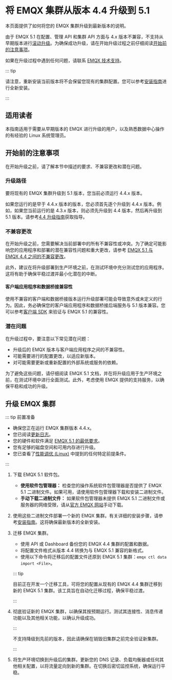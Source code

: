 # 将 EMQX 集群从版本 4.4 升级到 5.1

本页面提供了如何将您的 EMQX 集群升级到最新版本的说明。

由于 EMQX 5.1 在配置、管理 API 和集群 API 方面与 4.x 版本不兼容，不支持从早期版本进行[滚动升级](./rolling-upgrades.md)。为确保成功升级，请在开始升级过程之前仔细阅读[开始前的注意事项](#开始前的注意事项)。

如果在升级过程中遇到任何问题，请联系 [EMQX 技术支持](https://www.emqx.com/zh/support)。

::: tip

请注意，重新安装当前版本将不会保留您现有的集群配置。您可以参考[安装指南](./install.md)进行全新安装。

:::

## 适用读者

本指南适用于需要从早期版本的 EMQX 进行升级的用户，以及熟悉数据中心操作的有经验的 Linux 系统管理员。

## 开始前的注意事项

在开始升级之前，请了解本节中描述的要求、不兼容更改和潜在问题。

### 升级路径

要将现有的 EMQX 集群升级到 5.1 版本，您当前必须运行 4.4.x 版本。

如果您运行的是早于 4.4.x 版本的版本，您必须首先逐个升级到 4.4.x 版本。例如，如果您当前运行的是 4.3.x 版本，则必须先升级到 4.4 版本，然后再升级到 5.1 版本。请参考[4.4 升级指南](https://docs.emqx.com/zh/enterprise/v4.4/changes/upgrade-4.4.html#data-and-config-backup)获取指导。

### 不兼容更改

在开始升级之前，您需要解决当前部署中的所有不兼容性或冲突。为了确定可能影响您的应用程序和部署的潜在兼容性问题和重大更改，请参考 [EMQX 5.1 与 EMQX 4.4 之间的不兼容更改](./upgrade-from-v4.md)。

此外，建议在将升级部署到生产环境之前，在测试环境中充分测试您的应用程序。这将有助于确保平稳过渡并最小化潜在的中断。

#### 客户端应用程序和数据桥接兼容性

使用不兼容的客户端和数据桥接版本运行升级部署可能会导致意外或未定义的行为。因此，务必确保您的客户端应用程序和数据桥接后端服务与 5.1 版本兼容。您可以参考[客户端 SDK](../connect-emqx/introduction.md) 来验证与 EMQX 5.1 的兼容性。

### 潜在问题

在升级过程中，要注意以下常见潜在问题：

- 升级后的 EMQX 版本与客户端应用程序之间的不兼容性。
- 可能需要进行的配置更改，以适应新版本。
- 对可能需要更新或重新配置的外部系统或服务的依赖。

为了避免这些问题，请仔细阅读 EMQX 5.1 文档，并在将升级应用于生产环境之前，在测试环境中进行全面测试。此外，考虑使用 EMQX 提供的支持服务，以确保平稳和成功的升级。

## 升级 EMQX 集群

::: tip 前置准备

- 确保您正在运行 EMQX 集群版本 4.4.x。
- 您已阅读[更新日志](https://www.emqx.com/zh/changelogs/enterprise/5.1.0)。
- 您的硬件和软件满足 [EMQX 5.1 的最低要求](../deploy/install.md#硬件规格)。
- 您有足够的磁盘空间和可用内存进行升级。
- 您已查看了[性能调优 (Linux)](../performance/tune.md) 中提到的任何特定前提条件。

:::

1. 下载 EMQX 5.1 软件包。

   - **使用软件包管理器：** 检查您的操作系统软件包管理器是否提供了 EMQX 5.1 二进制文件。如果可用，请使用软件包管理器下载和安装二进制文件。
   - **手动下载二进制文件：** 如果软件包管理器未提供 EMQX 5.1 二进制文件或服务器的网络受限，请从[官方 EMQX 网站](https://www.emqx.com/zh/downloads/enterprise/v5.1.0)手动下载。

2. 使用这些二进制文件部署一个新的 EMQX 集群。有关详细的安装步骤，请参考[安装指南](../deploy/install.md)。这将确保最新版本的全新安装。

3. 迁移 EMQX 集群。

   - 使用 API 或 Dashboard 备份您的 EMQX 4.4 集群的配置和数据。
   - 将配置文件格式从版本 4.4 转换为与 EMQX 5.1 兼容的新格式。
   - 使用以下命令将迁移后的配置文件还原到 EMQX 5.1 集群：`emqx ctl data import <File>`。

   ::: tip

   目前正在开发一个迁移工具，可将您的配置从现有的 EMQX 4.4 集群迁移到新的 EMQX 5.1 集群。该工具旨在自动化迁移过程，确保平稳过渡。

   :::

4. 彻底验证新的 EMQX 集群，以确保其按预期运行。测试其连接性、消息传递功能以及其他相关功能，以确认升级成功。

   :::

   不支持降级到先前的版本，因此请确保在销毁旧集群之前完全验证新集群。

   :::

5. 将生产环境切换到升级后的集群。更新您的 DNS 记录、负载均衡器或任何其他相关配置，以将流量定向到新的集群。在切换后密切监控系统，确保运行平稳。